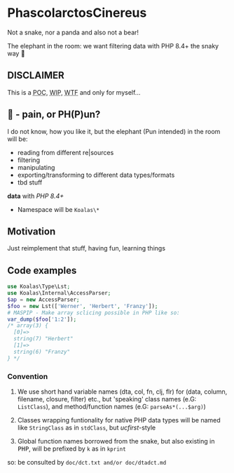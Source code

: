 # PhascolarctosCinereus
Not a snake, nor a panda and also not a bear!

The elephant in the room: we want  filtering data with PHP 8.4+ the snaky way 🐍

## DISCLAIMER 
This is a <abbr title="Proof of concept">POC</abbr>, <abbr title="Work in progress">WIP</abbr>, <abbr title="Where to fly?">WTF</abbr> and only for myself...

## 🐘 - pain, or  PH(P)un?

I do not know, how you like it, but the elephant (Pun intended) in the room will be:
 - reading from different re|sources
 - filtering 
 - manipulating
 - exporting/transforming to different data types/formats
 - tbd stuff
 
 <b>data</b> with <i>PHP 8.4+</i>


- Namespace will be <code>Koalas\\*</code>
 

## Motivation 

Just reimplement that stuff, having fun, learning things

## Code examples

```php
use Koalas\Type\Lst;
use Koalas\Internal\AccessParser;
$ap = new AccessParser;
$foo = new Lst(['Werner', 'Herbert', 'Franzy']);
# MASPIP - Make array sclicing possible in PHP like so:
var_dump($foo['1:2']);
/* array(3) {
  [0]=>
  string(7) "Herbert"
  [1]=>
  string(6) "Franzy"
} */
```

### Convention

1. We use short hand variable names (dta, col, fn, clj, flr) for (data, column, filename, closure, filter) etc., but 'speaking' class names (e.G: <code>ListClass</code>), and method/function names (e.G: <code>parseAs*(...$arg)</code>)

2. Classes wrapping funtionality for native PHP data types will be named like <code>StringClass</code> as in <code>stdClass</code>, but <i>ucfirst</i>-style

3. Global function names borrowed from the snake, but also existing in <kbd>PHP</kbd>, will be prefixed by <code>k</code> as in <code>kprint</code>

so: be consulted by <code>doc/dct.txt and/or doc/dtadct.md </code>


### 